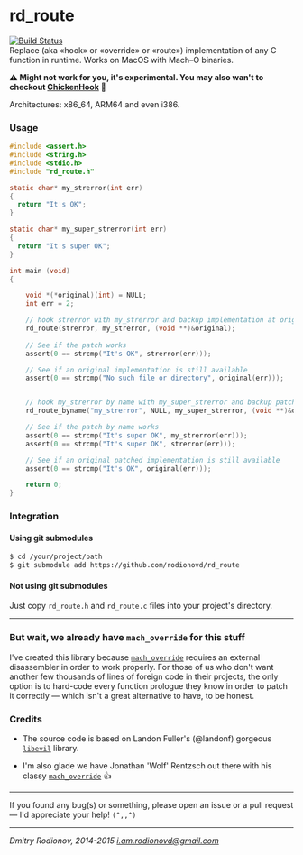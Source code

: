 # rd_route  
[![Build Status](https://travis-ci.org/rodionovd/rd_route.svg?branch=master)](https://travis-ci.org/rodionovd/rd_route)  
Replace (aka «hook» or «override» or «route») implementation of any C function in runtime. Works on MacOS with Mach–O binaries.

**⚠ Might not work for you, it's experimental. You may also wan't to checkout [ChickenHook](https://github.com/ChickenHook/ChickenHook) 🤔**

Architectures: x86_64, ARM64 and even i386.

### Usage

```c
#include <assert.h>
#include <string.h>
#include <stdio.h>
#include "rd_route.h"

static char* my_strerror(int err)
{
  return "It's OK";
}

static char* my_super_strerror(int err)
{
  return "It's super OK";
}

int main (void)
{

    void *(*original)(int) = NULL;
    int err = 2;

    // hook strerror with my_strerror and backup implementation at original
    rd_route(strerror, my_strerror, (void **)&original);
    
    // See if the patch works
    assert(0 == strcmp("It's OK", strerror(err)));

    // See if an original implementation is still available
    assert(0 == strcmp("No such file or directory", original(err)));


    // hook my_strerror by name with my_super_strerror and backup patched implementation at original
    rd_route_byname("my_strerror", NULL, my_super_strerror, (void **)&original);

    // See if the patch by name works
    assert(0 == strcmp("It's super OK", my_strerror(err)));
    assert(0 == strcmp("It's super OK", strerror(err)));

    // See if an original patched implementation is still available
    assert(0 == strcmp("It's OK", original(err)));

    return 0;
}
```

### Integration
 
#### Using git submodules

```bash
$ cd /your/project/path
$ git submodule add https://github.com/rodionovd/rd_route
```
#### Not using git submodules  

Just copy `rd_route.h` and `rd_route.c` files into your project's directory.  

----

### But wait, we already have `mach_override` for this stuff

I've created this library because [`mach_override`](https://github.com/rentzsch/mach_override) requires an external disassembler in order to work properly. For those of us who don't want another few thousands of lines of foreign code in their projects, the only option is to hard-code every function prologue they know in order to patch it correctly — which isn't a great alternative to have, to be honest.

### Credits

 * The source code is based on Landon Fuller's (@landonf) gorgeous [`libevil`](https://github.com/landonf/libevil_patch) library.  
  
 * I'm also glade we have Jonathan 'Wolf' Rentzsch out there with his classy [`mach_override`](https://github.com/rentzsch/mach_override) :+1:  

------

If you found any bug(s) or something, please open an issue or a pull request — I'd appreciate your help! `(^,,^)`

------

*Dmitry Rodionov, 2014-2015*
*i.am.rodionovd@gmail.com*


